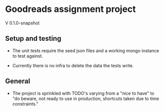 # Goodreads assignment project

V 0.1.0-snapshot

## Setup and testing

* The unit tests require the seed json files and a working mongo instance to test 
against.

* Currently there is no infra to delete the data the tests write. 

## General

* The project is sprinkled with TODO's varying from a "nice to have" to 
"do beware, not ready to use in production, shortcuts taken due to time constraints."



